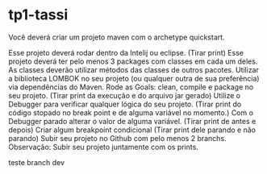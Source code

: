 # tp1-tassi

Você deverá criar um projeto maven com o archetype quickstart.

Esse projeto deverá rodar dentro da Intelij ou eclipse. (Tirar print)
Esse projeto deverá ter pelo menos 3 packages com classes em cada um deles.
As classes deverão utilizar métodos das classes de outros pacotes.
Utilizar a biblioteca LOMBOK no seu projeto (ou qualquer outra de sua preferência) via dependências do Maven.
Rode as Goals: clean, compile e package no seu projeto. (Tirar print da execução e do arquivo jar gerado)
Utilize o Debugger para verificar qualquer lógica do seu projeto. (Tirar print do código stopado no break point e de alguma variável no momento.)
Com o Debugger parado alterar o valor de alguma variável. (Tirar print de antes e depois)
Criar algum breakpoint condicional (Tirar print dele parando e não parando)
Subir seu projeto no Github com pelo menos 2 branchs.
Observação: Subir seu projeto juntamente com os prints.

teste branch dev